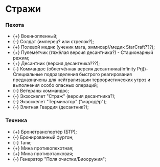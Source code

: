 # Стражи

### Пехота

* {+} Военнопленный;
* {-} Солдат (имперец? или стрелок?);
* {+} Полевой медик (ученик мага, эммисар//медик StarCraft???);
* {+} Пулемётчик (тяжёлая версия десантника?) - Стационарный режим;
* {+} Десантник (версия десантника???);
* {-} Коммандос (облегчённая версия десантника(Infinity Prj))- Специальные подразделения быстрого реагирования предназначены для нейтрализации террористических угроз и выполнения особо опасных операций;
* {-} Ветераны коммандос;
* {-} Экзоскелет "Страж" (версия десантника?);
* {-} Экзоскелет "Терминатор" ("мародёр");
* {-} Элитная Гвардия (десантник?);

### Техника

* {+} Бронетранспортёр (БТР);
* {-} Бронированный фургон;
* {-} Танк;
* {+} Мина противопехотная;
* {+} Мина противотанковая;
* {-} Генератор "Поля очистки/Биооружия";
